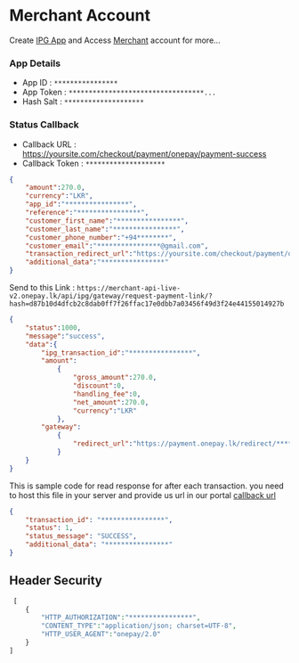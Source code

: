 # Merchant Account

Create [IPG App](https://merchant-v2.onepay.lk/pages/developer-configurations/ipg-apps) and Access [Merchant](https://merchant-v2.onepay.lk/) account for more...

### App Details

- App ID : `****************`
- App Token : `**********************************...` 
- Hash Salt : `********************` 

### Status Callback
- Callback URL : https://yoursite.com/checkout/payment/onepay/payment-success 
- Callback Token : `********************` 


```json
{
    "amount":270.0,
    "currency":"LKR",
    "app_id":"****************",
    "reference":"****************",
    "customer_first_name":"****************",
    "customer_last_name":"****************",
    "customer_phone_number":"+94********",
    "customer_email":"****************@gmail.com",
    "transaction_redirect_url":"https://yoursite.com/checkout/payment/onepay/payment-success",
    "additional_data":"****************"
} 
```
Send to this Link : `https://merchant-api-live-v2.onepay.lk/api/ipg/gateway/request-payment-link/?hash=d87b10d4dfcb2c8dab0ff7f26ffac17e0dbb7a03456f49d3f24e44155014927b`

```json
{
    "status":1000,
    "message":"success",
    "data":{
        "ipg_transaction_id":"****************",
        "amount":
            {
                "gross_amount":270.0,
                "discount":0,
                "handling_fee":0,
                "net_amount":270.0,
                "currency":"LKR"
            },
        "gateway":
            {
                "redirect_url":"https://payment.onepay.lk/redirect/****************/****************/****************"
            }
    }
} 
```

This is sample code for read response for after each transaction. you need to host this file in your server and provide us url in our portal [callback url](https://yoursite.com/checkout/payment/onepay/payment-success)


```json
{
    "transaction_id": "****************", 
    "status": 1, 
    "status_message": "SUCCESS", 
    "additional_data": "****************"
}
```

## Header Security

```php
 [
    {
        "HTTP_AUTHORIZATION":"****************",
        "CONTENT_TYPE":"application/json; charset=UTF-8",
        "HTTP_USER_AGENT":"onepay/2.0"
    }
]
```